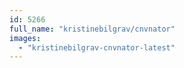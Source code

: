```yaml
---
id: 5266
full_name: "kristinebilgrav/cnvnator"
images: 
  - "kristinebilgrav-cnvnator-latest"
---
```

